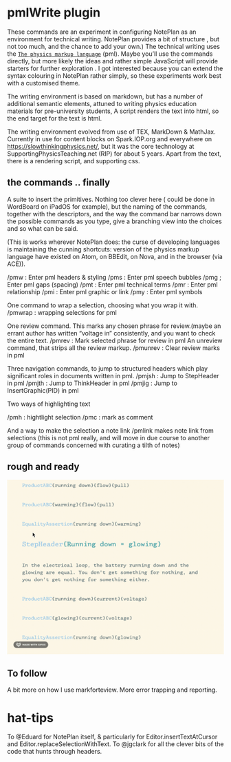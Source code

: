 # pmlWrite plugin

These commands are an experiment in configuring NotePlan as an environment for technical writing. NotePlan provides a bit of structure , but not too much, and the chance to add your own.)
The technical writing uses the [`The physics markup language`](https://slowthinkingphysics.net/framingPhysics/FMpml.html) (pml).
Maybe you’ll use the commands directly, but more likely the ideas and rather simple JavaScript will provide starters for further exploration .
I got interested because you can extend the syntax colouring in NotePlan rather simply, so these experiments work best with a customised theme.

The writing environment is based on markdown, but has a number of additional semantic elements, attuned to writing physics education materials for pre-university students, A script renders the text into html, so the end target for the text is html.

The writing environment evolved from use of TEX, MarkDown & MathJax. Currently in use for content blocks on Spark.IOP.org and everywhere on https://slowthinkingphysics.net/, but it was the core technology at SupportingPhysicsTeaching.net (RIP) for about 5 years. Apart from the text, there is a rendering script, and supporting css.

## the commands .. finally

A suite to insert the primitives. Nothing too clever here ( could be done in WordBoard on iPadOS for example), but the naming of the commands, together with the descriptors, and the way the command bar narrows down the possible commands as you type, give a branching view into the choices and so what can be said.

(This is works wherever NotePlan does: the curse of developing languages is maintaining the cunning shortcuts: version of the physics markup language have existed on Atom, on BBEdit, on Nova, and in the browser (via ACE)).

/pmw : Enter pml headers & styling
/pms : Enter pml speech bubbles
/pmg ; Enter pml gaps (spacing)
/pmt : Enter pml technical terms
/pmr : Enter pml relationship
/pmi : Enter pml graphic or link
/pmy : Enter pml symbols

One command to wrap a selection, choosing what you wrap it with.
/pmwrap : wrapping selections for pml

One review command. This marks any chosen phrase for review.(maybe an errant author has written “voltage in” consistently, and you want to check the entire text.
/pmrev : Mark selected phrase for review in pml
An unreview command, that strips all the review markup.
/pmunrev : Clear review marks in pml

Three navigation commands, to jump to structured headers which play significant roles in documents written in pml.
/pmjsh : Jump to StepHeader in pml
/pmjth : Jump to ThinkHeader in pml
/pmjig : Jump to InsertGraphic(PID) in pml

Two ways of highlighting text

/pmh : hightlight selection
/pmc : mark as comment

And a way to make the selection a note link
/pmlink makes note link from selections
(this is not pml really, and will move in due course to another group of commands concerned with curating a tilth of notes)

## rough and ready

![adding technical text](pmlInsertGroupBlock.gif)

## To follow

A bit more on how I use markforteview.
More error trapping and reporting.

# hat-tips

To @Eduard for NotePlan itself, & particularly for Editor.insertTextAtCursor and Editor.replaceSelectionWithText. To @jgclark for all the clever bits of the code that hunts through headers.
